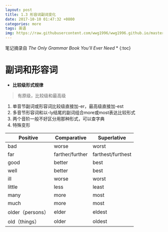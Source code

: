 ```yaml
---
layout: post
title: 1.3 形容词副词变化
date: 2017-10-10 01:47:32 +0800
categories: more
tags: 英语
img: https://raw.githubusercontent.com/wwg1996/wwg1996.github.io/master/images/English.jpg
---
```


笔记摘录自 *The Only Grammar Book You’ll Ever Need*
* 
{:toc}
# 副词和形容词
* **比较级形式规律**
> 有原级，比较级和最高级
1. 单音节副词或形容词比较级直接加-er，最高级直接加-est
2. 多音节形容词和以-ly结尾的副词组合more或most表达比较形式
3. 两个音阶一般不好区分用那种形式，可以查字典
4. 特殊变形

| Positive       | Comparative     | Superlative       |
| -------------- | --------------- | ----------------- |
| bad            | worse           | worst             |
| far            | farther/further | farthest/furthest |
| good           | better          | best              |
| well           | better          | best              |
| ill            | worse           | worst             |
| little         | less            | least             |
| many           | more            | most              |
| much           | more            | most              |
| older（persons） | elder           | eldest            |
| old（things）    | older           | oldest            |